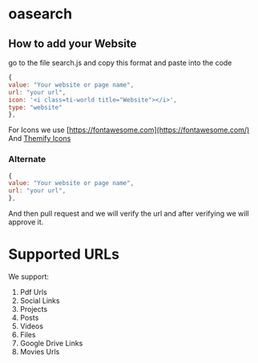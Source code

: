 # oasearch

## How to add your Website

go to the file search.js and copy this format and paste into the code

```js
{
value: "Your website or page name",
url: "your url",
icon: '<i class=ti-world title="Website"></i>',
type: "website"
},
```
For Icons we use [https://fontawesome.com](https://fontawesome.com/) And [Themify Icons](https://themify.me/)


### Alternate

```js
{
value: "Your website or page name",
url: "your url",
},
```

And then pull request and we will verify the url and after verifying we will approve it.


# Supported URLs

We support:

1) Pdf Urls
2) Social Links
3) Projects
4) Posts
5) Videos
6) Files
7) Google Drive Links
8) Movies Urls
